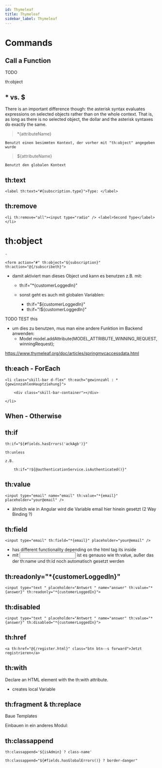 ```yaml
---
id: Thymeleaf
title: Thymeleaf
sidebar_label: Thymeleaf
---
```



# Commands


## Call a Function

TODO

th:object


## * vs. $

There is an important difference though: the asterisk syntax evaluates expressions on selected objects rather than on the whole context. That is, as long as there is no selected object, the dollar and the asterisk syntaxes do exactly the same.


> *{attributeName}

    Benutzt einen besimmten Kontext, der vorher mit "th:object" angegeben wurde
    
> ${attributeName}

    Benutzt den globalen Kontext
    

## th:text

    <label th:text="#{subscription.type}">Type: </label>

## th:remove

    <li th:remove="all"><input type="radio" /> <label>Second Type</label></li>

# th:object

    - 

    <form action="#" th:object="${subscription}" th:action="@{/subscribeth}">

- damit aktiviert man dieses Object und kann es benutzen z.B. mit:
    - th:if="*{customerLoggedIn}"

    - sonst geht es auch mit globalen Variablen:
        - th:if="${customerLoggedIn}"
        - th:if="!${customerLoggedIn}"




TODO TEST this
- um dies zu benutzen, mus man eine andere Funktion im Backend anwenden:
    - Model model.addAttribute(MODEL_ATTRIBUTE_WINNING_REQUEST, winningRequest);

https://www.thymeleaf.org/doc/articles/springmvcaccessdata.html

## th:each - ForEach

    <li class="skill-bar d-flex" th:each="gewinnzahl : *{gewinnzahlenHauptziehung}"> 

        <div class="skill-bar-container"></div>

    </li>


## When - Otherwise

## th:if

    th:if="${#fields.hasErrors('ackAgb')}"

    th:unless

    z.B.

        th:if="!${@authenticationService.isAuthenticated()}"
    

## th:value

    <input type="email" name="email" th:value="*{email}" placeholder="your@email" />

- ähnlich wie in Angular wird die Variable email hier hinein gesetzt (2 Way Binding ?)

## th:field

    <input type="email" th:field="*{email}" placeholder="your@email" />

- has different functionality depending on the html tag its inside
- mit <input> ist es genauso wie th:value, außer das der th:name und th:id noch automatisch gesetzt werden


## th:readonly="*{customerLoggedIn}"

    <input type="text " placeholder="Antwort " name="answer" th:value="*{answer}" th:readonly="*{customerLoggedIn}">

## th:disabled

    <input type="text " placeholder="Antwort " name="answer" th:value="*{answer}" th:disabled="*{customerLoggedIn}">


## th:href

    <a th:href="@{/register.html}" class="btn btn--s forward">Jetzt registrieren</a>


## th:with

Declare an HTML element with the th:with attribute.
- creates local Variable



## th:fragment & th:replace

Baue Templates

<div th:fragment="lastschrift (gamingInfo)" th:object="${gamingInfo}">
    <Something>
</div>

Einbauen in ein anderes Modul:

<div th:repalce="technisches/fragmente/spielinformationen :: lastschrift({$gamingInfo})">


</div>


## th:classappend

    th:classappend='${isAdmin} ? class-name'

    th:classappend="${#fields.hasGlobalErrors()} ? border-danger"